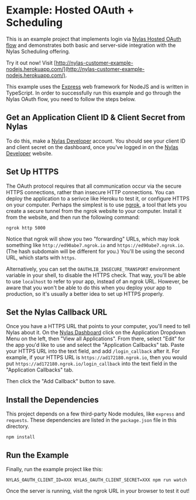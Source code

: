 # Example: Hosted OAuth + Scheduling

This is an example project that implements login via [Nylas Hosted OAuth flow](https://docs.nylas.com/reference#oauth) and demonstrates both basic and server-side integration with the Nylas Scheduling offering.

Try it out now! Visit [http://nylas-customer-example-nodejs.herokuapp.com/](http://nylas-customer-example-nodejs.herokuapp.com/).

This example uses the [Express](https://expressjs.com/) web framework for NodeJS and is written in TypeScript. In order to successfully run this example and go through the Nylas OAuth flow, you need to follow the steps below.


## Get an Application Client ID & Client Secret from Nylas

To do this, make a [Nylas Developer](https://developer.nylas.com/) account. You should see your client ID and client secret on the dashboard, once you've logged in on the [Nylas Developer](https://developer.nylas.com/) website.

## Set Up HTTPS

The OAuth protocol requires that all communication occur via the secure HTTPS connections, rather than insecure HTTP connections. You can deploy the application to a serivce like Heroku to test it, or configure HTTPS on your computer. Perhaps the simplest is to use [ngrok](https://ngrok.com), a tool that lets you create a secure tunnel from the ngrok website to your computer. Install it from the website, and then run the following command:

```
ngrok http 5000
```

Notice that ngrok will show you two "forwarding" URLs, which may look something like `http://ed90abe7.ngrok.io` and `https://ed90abe7.ngrok.io`. (The hash subdomain will be different for you.) You'll be using the second URL, which starts with `https`.

Alternatively, you can set the `OAUTHLIB_INSECURE_TRANSPORT` environment variable in your shell, to disable the HTTPS check. That way, you'll be able to use `localhost` to refer to your app, instead of an ngrok URL. However, be aware that you won't be able to do this when you deploy your app to production, so it's usually a better idea to set up HTTPS properly.

## Set the Nylas Callback URL

Once you have a HTTPS URL that points to your computer, you'll need to tell Nylas about it. On the [Nylas Dashboard](https://dashboard.nylas.com) click on the Application Dropdown Menu on the left, then "View all Applications". From there, select "Edit" for the app you'd like to use and select the "Application Callbacks" tab. Paste your HTTPS URL into the text field, and add `/login_callback` after it. For example, if your HTTPS URL is `https://ad172180.ngrok.io`, then you would put `https://ad172180.ngrok.io/login_callback` into the text field in the "Application Callbacks" tab.

Then click the "Add Callback" button to save.

## Install the Dependencies

This project depends on a few third-party Node modules, like `express` and `requests`. These dependencies are listed in the `package.json` file in this directory.

```
npm install
```

## Run the Example

Finally, run the example project like this:

```
NYLAS_OAUTH_CLIENT_ID=XXX NYLAS_OAUTH_CLIENT_SECRET=XXX npm run watch
```

Once the server is running, visit the ngrok URL in your browser to test it out!
